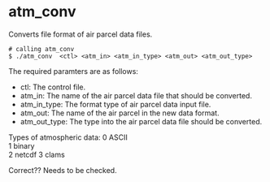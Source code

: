 # atm_conv

Converts file format of air parcel data files.

```
# calling atm_conv
$ ./atm_conv  <ctl> <atm_in> <atm_in_type> <atm_out> <atm_out_type>
```
The required paramters are as follows:

* ctl: The control file.
* atm_in: The name of the air parcel data file that should be converted.
* atm_in_type: The format type of air parcel data input file.
* atm_out: The name of the air parcel in the new data format. 
* atm_out_type: The type into the air parcel data file should be converted.

Types of atmospheric data:
0 ASCII    
1 binary  
2 netcdf
3 clams 

Correct?? Needs to be checked.
